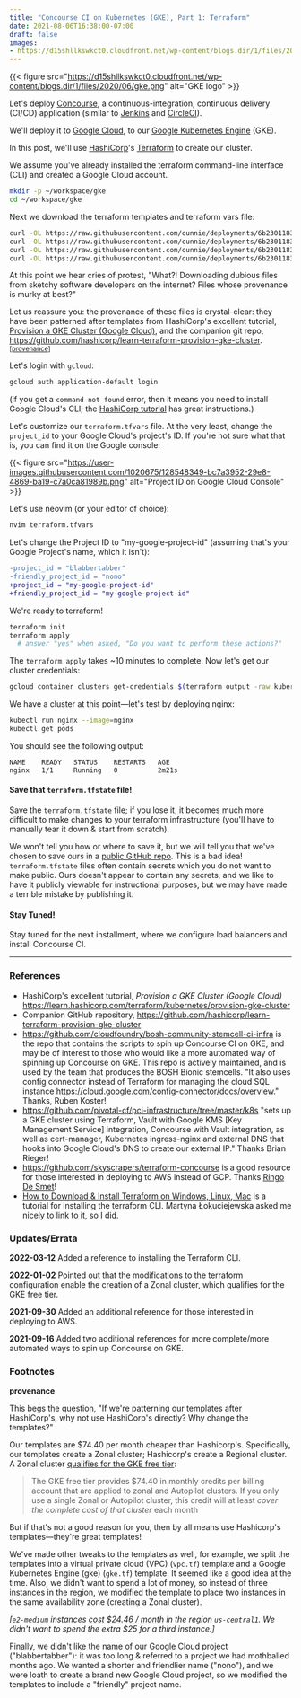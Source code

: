 ```yaml
---
title: "Concourse CI on Kubernetes (GKE), Part 1: Terraform"
date: 2021-08-06T16:38:00-07:00
draft: false
images:
- https://d15shllkswkct0.cloudfront.net/wp-content/blogs.dir/1/files/2020/06/gke.png
---
```


{{< figure src="https://d15shllkswkct0.cloudfront.net/wp-content/blogs.dir/1/files/2020/06/gke.png" alt="GKE logo" >}}

Let's deploy [Concourse](https://concourse-ci.org/), a continuous-integration,
continuous delivery (CI/CD) application (similar to
[Jenkins](https://www.jenkins.io/) and [CircleCI](https://circleci.com/)).

We'll deploy it to [Google Cloud](https://console.cloud.google.com/), to our
[Google Kubernetes Engine](https://cloud.google.com/kubernetes-engine) (GKE).

In this post, we'll use [HashiCorp](https://www.hashicorp.com/)'s
[Terraform](https://www.hashicorp.com/products/terraform) to create our cluster.

We assume you've already installed the terraform command-line interface (CLI)
and created a Google Cloud account.

```bash
mkdir -p ~/workspace/gke
cd ~/workspace/gke
```

Next we download the terraform templates and terraform vars file:

```bash
curl -OL https://raw.githubusercontent.com/cunnie/deployments/6b230118399f4326094b4d60e21cda32e8c6f321/terraform/gcp/gke/gke.tf
curl -OL https://raw.githubusercontent.com/cunnie/deployments/6b230118399f4326094b4d60e21cda32e8c6f321/terraform/gcp/gke/vpc.tf
curl -OL https://raw.githubusercontent.com/cunnie/deployments/6b230118399f4326094b4d60e21cda32e8c6f321/terraform/gcp/gke/terraform.tfvars
curl -OL https://raw.githubusercontent.com/cunnie/deployments/6b230118399f4326094b4d60e21cda32e8c6f321/terraform/gcp/gke/outputs.tf
```

At this point we hear cries of protest, "What?! Downloading dubious files
from sketchy software developers on the internet? Files whose provenance is
murky at best?"

Let us reassure you: the provenance of these files is crystal-clear: they have
been patterned after templates from HashiCorp's excellent tutorial, [Provision a
GKE Cluster (Google
Cloud)](https://learn.hashicorp.com/terraform/kubernetes/provision-gke-cluster),
and the companion git repo,
<https://github.com/hashicorp/learn-terraform-provision-gke-cluster>.
<sup>[[provenance](#provenance)]</sup>

Let's login with `gcloud`:

```bash
gcloud auth application-default login
```

(if you get a `command not found` error, then it means you need to install
Google Cloud's CLI; the [HashiCorp
tutorial](https://learn.hashicorp.com/tutorials/terraform/gke) has great
instructions.)

Let's customize our `terraform.tfvars` file. At the very least, change the
`project_id` to your Google Cloud's project's ID. If you're not sure what that
is, you can find it on the Google console:

{{< figure src="https://user-images.githubusercontent.com/1020675/128548349-bc7a3952-29e8-4869-ba19-c7a0ca81989b.png" alt="Project ID on Google Cloud Console" >}}

Let's use neovim (or your editor of choice):

```bash
nvim terraform.tfvars
```

Let's change the Project ID to "my-google-project-id" (assuming that's your
Google Project's name, which it isn't):

```diff
-project_id = "blabbertabber"
-friendly_project_id = "nono"
+project_id = "my-google-project-id"
+friendly_project_id = "my-google-project-id"
```

We're ready to terraform!

```bash
terraform init
terraform apply
  # answer "yes" when asked, "Do you want to perform these actions?"
```

The `terraform apply` takes ~10 minutes to complete. Now let's get our cluster
credentials:

```bash
gcloud container clusters get-credentials $(terraform output -raw kubernetes_cluster_name) --zone $(terraform output -raw zone)
```

We have a cluster at this point—let's test by deploying nginx:

```bash
kubectl run nginx --image=nginx
kubectl get pods
```

You should see the following output:

```
NAME    READY   STATUS    RESTARTS   AGE
nginx   1/1     Running   0          2m21s
```

#### Save that `terraform.tfstate` file!

Save the `terraform.tfstate` file; if you lose it, it becomes much more
difficult to make changes to your terraform infrastructure (you'll have to
manually tear it down & start from scratch).

We won't tell you how or where to save it, but we will tell you that we've
chosen to save ours in a [public GitHub
repo](https://github.com/cunnie/deployments/blob/551509bd1cbf2f62de8fca3a3f6cbf0f5a0ec976/terraform/gcp/gke/terraform.tfstate).
This is a bad idea! `terraform.tfstate` files often contain secrets which you do
not want to make public. Ours doesn't appear to contain any secrets, and we like
to have it publicly viewable for instructional purposes, but we may have made a
terrible mistake by publishing it.

#### Stay Tuned!

Stay tuned for the next installment, where we configure load balancers and
install Concourse CI.

---

### References

- HashiCorp's excellent tutorial, _Provision a GKE Cluster (Google Cloud)_
  <https://learn.hashicorp.com/terraform/kubernetes/provision-gke-cluster>
- Companion GitHub repository,
  <https://github.com/hashicorp/learn-terraform-provision-gke-cluster>
- <https://github.com/cloudfoundry/bosh-community-stemcell-ci-infra> is the
  repo that contains the scripts to spin up Concourse CI on GKE, and may be of
  interest to those who would like a more automated way of spinning up
  Concourse on GKE. This repo is actively maintained, and is used by the team
  that produces the BOSH Bionic stemcells. "It also uses config connector
  instead of Terraform for managing the cloud SQL instance
  <https://cloud.google.com/config-connector/docs/overview>." Thanks, Ruben
  Koster!
- <https://github.com/pivotal-cf/pci-infrastructure/tree/master/k8s> "sets up a
  GKE cluster using Terraform, Vault with Google KMS [Key Management Service]
  integration, Concourse with Vault integration, as well as cert-manager,
  Kubernetes ingress-nginx and external DNS that hooks into Google Cloud's DNS
  to create our external IP." Thanks Brian Rieger!
- <https://github.com/skyscrapers/terraform-concourse> is a good resource for
  those interested in deploying to AWS instead of GCP. Thanks [Ringo De
  Smet](https://twitter.com/ringods)!
- [How to Download & Install Terraform on Windows, Linux,
  Mac](https://spacelift.io/blog/how-to-install-terraform) is a tutorial for
  installing the terraform CLI. Martyna Łokuciejewska asked me nicely to link
  to it, so I did.

### Updates/Errata

**2022-03-12** Added a reference to installing the Terraform CLI.

**2022-01-02** Pointed out that the modifications to the terraform
configuration enable the creation of a Zonal cluster, which qualifies for the
GKE free tier.

**2021-09-30** Added an additional reference for those interested in deploying
to AWS.

**2021-09-16** Added two additional references for more complete/more automated
ways to spin up Concourse on GKE.

### Footnotes

**<a id="provenance">provenance</a>**

This begs the question, "If we're patterning our templates after HashiCorp's,
why not use HashiCorp's directly? Why change the templates?"

Our templates are $74.40 per month cheaper than Hashicorp's. Specifically, our
templates create a Zonal cluster; Hashicorp's create a Regional cluster. A Zonal
cluster [qualifies for the GKE free
tier](https://cloud.google.com/kubernetes-engine/pricing):

> The GKE free tier provides $74.40 in monthly credits per billing account that
> are applied to zonal and Autopilot clusters. If you only use a single Zonal or
> Autopilot cluster, this credit will at least _cover the complete cost of that
> cluster_ each month

But if that's not a good reason for you, then by all means use Hashicorp's
templates—they're great templates!

We've made other tweaks to the templates as well, for example, we split the
templates into a virtual private cloud (VPC) (`vpc.tf`) template and a Google
Kubernetes Engine (gke) (`gke.tf`) template.  It seemed like a good idea at the
time. Also, we didn't want to spend a lot of money, so instead of three
instances in the region, we modified the template to place two instances in the
same availability zone (creating a Zonal cluster).

_[`e2-medium` instances [cost $24.46 /
month](https://cloud.google.com/compute/vm-instance-pricing) in the region
`us-central1`. We didn't want to spend the extra $25 for a third instance.]_

Finally, we didn't like the name of our Google Cloud project ("blabbertabber"):
it was too long & referred to a project we had mothballed months ago. We wanted
a shorter and friendlier name ("nono"), and we were loath to create a brand new
Google Cloud project, so we modified the templates to include a "friendly"
project name.
